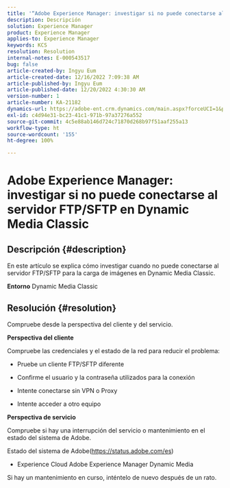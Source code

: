 ```yaml
---
title: '“Adobe Experience Manager: investigar si no puede conectarse al servidor FTP/SFTP en Dynamic Media Classic”'
description: Descripción
solution: Experience Manager
product: Experience Manager
applies-to: Experience Manager
keywords: KCS
resolution: Resolution
internal-notes: E-000543517
bug: false
article-created-by: Ingyu Eum
article-created-date: 12/16/2022 7:09:38 AM
article-published-by: Ingyu Eum
article-published-date: 12/20/2022 4:30:30 AM
version-number: 1
article-number: KA-21182
dynamics-url: https://adobe-ent.crm.dynamics.com/main.aspx?forceUCI=1&pagetype=entityrecord&etn=knowledgearticle&id=beb63494-107d-ed11-81ac-6045bd006c82
exl-id: c4d94e31-bc23-41c1-971b-97a37276a552
source-git-commit: 4c5e88ab146d724c71870d268b97f51aaf255a13
workflow-type: ht
source-wordcount: '155'
ht-degree: 100%

---
```


# Adobe Experience Manager: investigar si no puede conectarse al servidor FTP/SFTP en Dynamic Media Classic

## Descripción {#description}


En este artículo se explica cómo investigar cuando no puede conectarse al servidor FTP/SFTP para la carga de imágenes en Dynamic Media Classic.

<b>Entorno</b>
Dynamic Media Classic


## Resolución {#resolution}


Compruebe desde la perspectiva del cliente y del servicio.

<b>Perspectiva del cliente</b>

Compruebe las credenciales y el estado de la red para reducir el problema:

- Pruebe un cliente FTP/SFTP diferente

- Confirme el usuario y la contraseña utilizados para la conexión

- Intente conectarse sin VPN o Proxy

- Intente acceder a otro equipo

<b>Perspectiva de servicio</b>

Compruebe si hay una interrupción del servicio o mantenimiento en el estado del sistema de Adobe.

Estado del sistema de Adobe(https://status.adobe.com/es)

- Experience Cloud  Adobe Experience Manager  Dynamic Media

Si hay un mantenimiento en curso, inténtelo de nuevo después de un rato.

